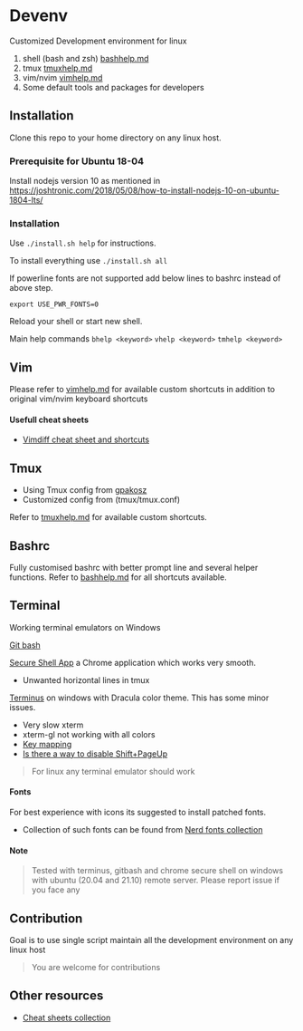 # Devenv

Customized Development environment for linux

1. shell (bash and zsh) [bashhelp.md](https://github.com/sriramkandukuri/devenv/blob/master/help/bashhelp.md)
2. tmux [tmuxhelp.md](https://github.com/sriramkandukuri/devenv/blob/master/help/tmuxhelp.md)
3. vim/nvim [vimhelp.md](https://github.com/sriramkandukuri/devenv/blob/master/help/vimhelp.md)
4. Some default tools and packages for developers

## Installation

Clone this repo to your home directory on any linux host.

### Prerequisite for Ubuntu 18-04

Install nodejs version 10 as mentioned in https://joshtronic.com/2018/05/08/how-to-install-nodejs-10-on-ubuntu-1804-lts/

### Installation

Use `./install.sh help` for instructions.

To install everything use `./install.sh all`

If powerline fonts are not supported add below lines to bashrc instead of above step.

```
export USE_PWR_FONTS=0
```

Reload your shell or start new shell.

Main help commands `bhelp <keyword>` `vhelp <keyword>` `tmhelp <keyword>`

## Vim

Please refer to [vimhelp.md](https://github.com/sriramkandukuri/devenv/blob/master/help/vimhelp.md) for available custom shortcuts in addition to original vim/nvim keyboard shortcuts

#### Usefull cheat sheets

- [Vimdiff cheat sheet and shortcuts](https://gist.github.com/mattratleph/4026987)

## Tmux

- Using Tmux config from [gpakosz](https://github.com/gpakosz/.tmux.git)
- Customized config from (tmux/tmux.conf)

Refer to [tmuxhelp.md](https://github.com/sriramkandukuri/devenv/blob/master/help/tmuxhelp.md) for available custom shortcuts.

## Bashrc

Fully customised bashrc with better prompt line and several helper functions.
Refer to [bashhelp.md](https://github.com/sriramkandukuri/devenv/blob/master/help/bashhelp.md) for all shortcuts available.

## Terminal

Working terminal emulators on Windows

[Git bash](https://git-scm.com/downloads)

[Secure Shell App](https://chrome.google.com/webstore/detail/secure-shell-app/pnhechapfaindjhompbnflcldabbghjo?hl=en) a Chrome application which works very smooth.

- Unwanted horizontal lines in tmux

[Terminus](https://eugeny.github.io/terminus/) on windows with Dracula color theme. This has some minor issues.

- Very slow xterm
- xterm-gl not working with all colors
- [Key mapping](https://github.com/Eugeny/terminus/issues/2328)
- [Is there a way to disable Shift+PageUp](https://github.com/Eugeny/terminus/issues/2396)

> For linux any terminal emulator should work

#### Fonts

For best experience with icons its suggested to install patched fonts.

  - Collection of such fonts can be found from [Nerd fonts collection](https://github.com/ryanoasis/nerd-fonts)

#### Note

> Tested with terminus, gitbash and chrome secure shell on windows with ubuntu (20.04 and 21.10)  remote server.
> Please report issue if you face any

## Contribution

Goal is to use single script maintain all the development environment on any linux host

> You are welcome for contributions

## Other resources

- [Cheat sheets collection](https://github.com/LeCoupa/awesome-cheatsheets)
